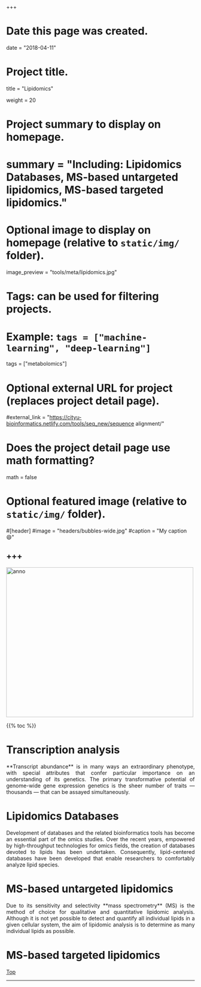 +++
# Date this page was created.
date = "2018-04-11"

# Project title.
title = "Lipidomics"

weight = 20
# Project summary to display on homepage.
# summary = "Including: Lipidomics Databases, MS-based untargeted lipidomics, MS-based targeted lipidomics."

# Optional image to display on homepage (relative to `static/img/` folder).
image_preview = "tools/meta/lipidomics.jpg"

# Tags: can be used for filtering projects.
# Example: `tags = ["machine-learning", "deep-learning"]`
tags = ["metabolomics"]

# Optional external URL for project (replaces project detail page).
#external_link = "https://cityu-bioinformatics.netlify.com/tools/seq_new/sequence alignment/"


# Does the project detail page use math formatting?
math = false

# Optional featured image (relative to `static/img/` folder).
#[header]
#image = "headers/bubbles-wide.jpg"
#caption = "My caption :smile:"


+++
---

<img src="/img/tools/meta/lipidomics.jpg"  width="500" height="400" alt="anno" align="center">

<span id="top"></span>

{{% toc %}}

# Transcription analysis

<p align="justify">**Transcript abundance** is in many ways an extraordinary phenotype, with special attributes that confer particular importance on an understanding of its genetics. The primary transformative potential of genome-wide gene expression genetics is the sheer number of traits — thousands — that can be assayed simultaneously.

# Lipidomics Databases

<p align="justify">Development of databases and the related bioinformatics tools has become an essential part of the omics studies. Over the recent years, empowered by high-throughput technologies for omics fields, the creation of databases devoted to lipids has been undertaken. Consequently, lipid-centered databases have been developed that enable researchers to comfortably analyze lipid species. 

# MS-based untargeted lipidomics

<p align="justify">Due to its sensitivity and selectivity **mass spectrometry** (MS) is the method of choice for qualitative and quantitative lipidomic analysis. Although it is not yet possible to detect and quantify all individual lipids in a given cellular system, the aim of lipidomic analysis is to determine as many individual lipids as possible.

# MS-based targeted lipidomics



[<i class="fa fa-hand-o-up fa-1x "></i>Top](#top)

---